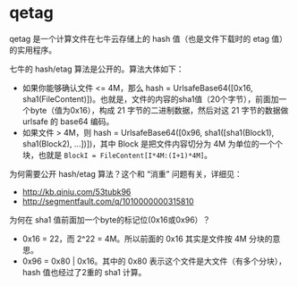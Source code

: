 qetag
=====

qetag 是一个计算文件在七牛云存储上的 hash 值（也是文件下载时的 etag 值）的实用程序。

七牛的 hash/etag 算法是公开的。算法大体如下：

* 如果你能够确认文件 <= 4M，那么 hash = UrlsafeBase64([0x16, sha1(FileContent)])。也就是，文件的内容的sha1值（20个字节），前面加一个byte（值为0x16），构成 21 字节的二进制数据，然后对这 21 字节的数据做 urlsafe 的 base64 编码。
* 如果文件 > 4M，则 hash = UrlsafeBase64([0x96, sha1([sha1(Block1), sha1(Block2), ...])])，其中 Block 是把文件内容切分为 4M 为单位的一个个块，也就是 `BlockI = FileContent[I*4M:(I+1)*4M]`。

为何需要公开 hash/etag 算法？这个和 “消重” 问题有关，详细见：

* http://kb.qiniu.com/53tubk96
* http://segmentfault.com/q/1010000000315810

为何在 sha1 值前面加一个byte的标记位(0x16或0x96）？

* 0x16 = 22，而 2^22 = 4M。所以前面的 0x16 其实是文件按 4M 分块的意思。
* 0x96 = 0x80 | 0x16。其中的 0x80 表示这个文件是大文件（有多个分块），hash 值也经过了2重的 sha1 计算。

